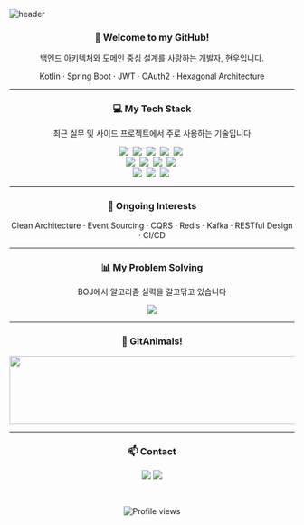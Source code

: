 <!-- Header Section -->
![header](https://capsule-render.vercel.app/api?type=Waving&color=gradient&height=300&section=header&text=Hyunwoo%20Kim&fontSize=85&fontAlign=70&fontAlignY=40&fontSize=90)

<h3 align="center">👋 Welcome to my GitHub!</h3>
<p align="center">백엔드 아키텍처와 도메인 중심 설계를 사랑하는 개발자, 현우입니다.</p>
<p align="center">Kotlin · Spring Boot · JWT · OAuth2 · Hexagonal Architecture</p>

---

<h3 align="center">💻 My Tech Stack</h3>
<p align="center">최근 실무 및 사이드 프로젝트에서 주로 사용하는 기술입니다</p>

<p align="center">
  <img src="https://img.shields.io/badge/Kotlin-7F52FF?style=flat-square&logo=kotlin&logoColor=white">&nbsp;
  <img src="https://img.shields.io/badge/Spring%20Boot-6DB33F?style=flat-square&logo=springboot&logoColor=white">&nbsp;
  <img src="https://img.shields.io/badge/Spring%20Security-6DB33F?style=flat-square&logo=springsecurity&logoColor=white">&nbsp;
  <img src="https://img.shields.io/badge/JWT-000000?style=flat-square&logo=jsonwebtokens&logoColor=white">&nbsp;
  <img src="https://img.shields.io/badge/OAuth2-2F2F2F?style=flat-square&logo=openid&logoColor=white">&nbsp;
  <br>
  <img src="https://img.shields.io/badge/JPA-59666C?style=flat-square&logo=hibernate&logoColor=white">&nbsp;
  <img src="https://img.shields.io/badge/QueryDSL-000000?style=flat-square&logo=data&logoColor=white">&nbsp;
  <img src="https://img.shields.io/badge/MyBatis-5B8CFF?style=flat-square&logo=datagrip&logoColor=white">&nbsp;
  <img src="https://img.shields.io/badge/Oracle-F80000?style=flat-square&logo=oracle&logoColor=white">&nbsp;
  <br>
  <img src="https://img.shields.io/badge/GitHub-181717?style=flat-square&logo=github&logoColor=white">&nbsp;
  <img src="https://img.shields.io/badge/IntelliJIDEA-000000?style=flat-square&logo=intellijidea&logoColor=white">&nbsp;
  <img src="https://img.shields.io/badge/Linux-FCC624?style=flat-square&logo=linux&logoColor=black">&nbsp;
</p>

---

<h3 align="center">🚀 Ongoing Interests</h3>
<p align="center">
  Clean Architecture · Event Sourcing · CQRS · Redis · Kafka · RESTful Design · CI/CD
</p>

---

<h3 align="center">📊 My Problem Solving</h3>
<p align="center">BOJ에서 알고리즘 실력을 갈고닦고 있습니다</p>

<div align="center">
  <img src="https://github-readme-solvedac.hyp3rflow.vercel.app/api/?handle=kkepm012" />
</div>

---

<h3 align="center">🐾 GitAnimals!</h3>
<div align="center">
  <a href="https://github.com/devxb/gitanimals">
    <img
      src="https://render.gitanimals.org/lines/UjiinEatingTangerines?pet-id=654130287375663973"
      width="600"
      height="120"
    />
  </a>
</div>

---

<h3 align="center">📫 Contact</h3>
<p align="center">
  <a href="mailto:1996.devjiinu@gmail.com"><img src="https://img.shields.io/badge/Gmail-D14836?style=flat-square&logo=gmail&logoColor=white"></a>
  <a href="https://github.com/UjiinEatingTangerines"><img src="https://img.shields.io/badge/GitHub-181717?style=flat-square&logo=github&logoColor=white"></a>
</p>

<br/>
<p align="center">
  <img src="https://komarev.com/ghpvc/?username=UjiinEatingTangerines&style=flat-square&color=blue" alt="Profile views" />
</p>
